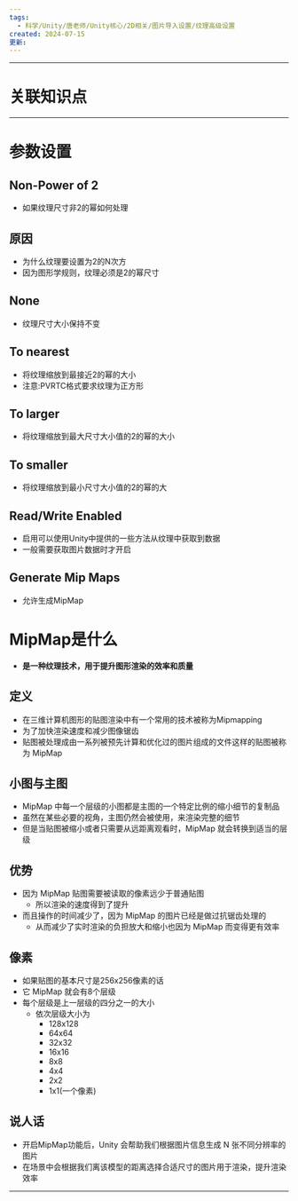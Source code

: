 ```yaml
---
tags:
  - 科学/Unity/唐老师/Unity核心/2D相关/图片导入设置/纹理高级设置
created: 2024-07-15
更新:
---
```


---
# 关联知识点



---

# 参数设置

## **Non-Power of 2**

- 如果纹理尺寸非2的幂如何处理
## 原因

- 为什么纹理要设置为2的N次方
- 因为图形学规则，纹理必须是2的幂尺寸
## None

- 纹理尺寸大小保持不变
## To nearest

- 将纹理缩放到最接近2的幂的大小
- 注意:PVRTC格式要求纹理为正方形
## To larger

- 将纹理缩放到最大尺寸大小值的2的幂的大小
## To smaller

- 将纹理缩放到最小尺寸大小值的2的幂的大
## Read/Write Enabled

- 启用可以使用Unity中提供的一些方法从纹理中获取到数据
- 一般需要获取图片数据时才开启
## Generate Mip Maps

- 允许生成MipMap
# MipMap是什么

- **是一种纹理技术，用于提升图形渲染的效率和质量**
## 定义

- 在三维计算机图形的贴图渲染中有一个常用的技术被称为Mipmapping
- 为了加快渲染速度和减少图像锯齿
- 贴图被处理成由一系列被预先计算和优化过的图片组成的文件这样的贴图被称为 MipMap
## 小图与主图

- MipMap 中每一个层级的小图都是主图的一个特定比例的缩小细节的复制品
- 虽然在某些必要的视角，主图仍然会被使用，来渲染完整的细节
- 但是当贴图被缩小或者只需要从远距离观看时，MipMap 就会转换到适当的层级
## 优势

- 因为 MipMap 贴图需要被读取的像素远少于普通贴图
	- 所以渲染的速度得到了提升
- 而且操作的时间减少了，因为 MipMap 的图片已经是做过抗锯齿处理的
	- 从而减少了实时渲染的负担放大和缩小也因为 MipMap 而变得更有效率
## 像素

- 如果贴图的基本尺寸是256x256像素的话
- 它 MipMap 就会有8个层级
- 每个层级是上一层级的四分之一的大小
	- 依次层级大小为
		- 128x128
		- 64x64
		- 32x32
		- 16x16
		- 8x8
		- 4x4
		- 2x2
		- 1x1(一个像素)
## 说人话

- 开启MipMap功能后，Unity 会帮助我们根据图片信息生成 N 张不同分辨率的图片
- 在场景中会根据我们离该模型的距离选择合适尺寸的图片用于渲染，提升渲染效率

---
